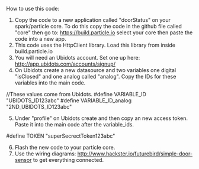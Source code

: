 How to use this code:

1. Copy the code to a new application called "doorStatus" on your spark/particle core. To do this copy the code in the github file called "core"  then go to: https://build.particle.io select your core then paste the code into a new app.
2. This code uses the HttpClient library. Load this library from inside build.particle.io
3. You will need an Ubidots account. Set one up here:  http://app.ubidots.com/accounts/signup/
4. On Ubidots create a new datasource and two variables one digital "isClosed" and one analog called "analog". Copy the IDs for these variables into the main code. 

//These values come from Ubidots.
#define VARIABLE_ID "UBIDOTS_ID123abc"
#define VARIABLE_ID_analog "2ND_UBIDOTS_ID123abc" 

5. Under "profile" on Ubidots create and then copy an new access token. Paste it  into the main code after the variable_ids.

#define TOKEN "superSecrectToken123abc"

6. Flash the new code to your particle core.
7. Use the wiring diagrams: http://www.hackster.io/futurebird/simple-door-sensor  to get everything connected.

